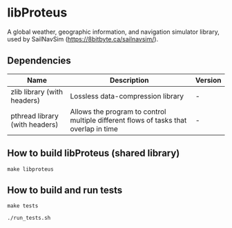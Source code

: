 # libProteus

A global weather, geographic information, and navigation simulator library, used by SailNavSim (https://8bitbyte.ca/sailnavsim/).

## Dependencies

| Name | Description | Version |
| ------------- | ------------- | ------------- |
| zlib library (with headers) | Lossless data-compression library | -  |
| pthread library (with headers) | Allows the program to control multiple different flows of tasks that overlap in time | -     |

## How to build libProteus (shared library)
`make libproteus`

## How to build and run tests
`make tests`

`./run_tests.sh`
